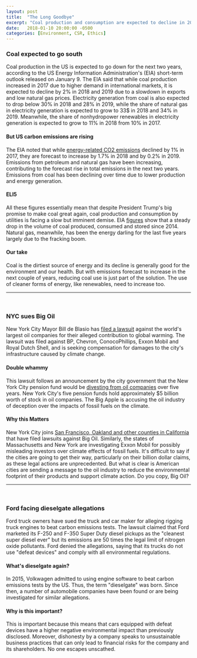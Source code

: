 ```yaml
---
layout: post
title:  "The Long Goodbye"
excerpt: "Coal production and consumption are expected to decline in 2018 and 2019. New York City sues oil companies for contributing to climate change. Ford accused of rigging truck engines."
date:   2018-01-10 20:00:00 -0500
categories: [Environment, CSR, Ethics]
---
```


### Coal expected to go south

Coal production in the US is expected to go down for the next two years, according to the US Energy Information Administration's (EIA) short-term outlook released on January 9. The EIA said that while coal production increased in 2017 due to higher demand in international markets, it is expected to decline by 2% in 2018 and 2019 due to a slowdown in exports and low natural gas prices. Electricity generation from coal is also expected to drop below 30% in 2018 and 28% in 2019, while the share of natural gas in electricity generation is expected to grow to 33$ in 2018 and 34% in 2019. Meanwhile, the share of nonhydropower renewables in electricity generation is expected to grow to 11% in 2018 from 10% in 2017.

#### But US carbon emissions are rising

The EIA noted that while <a href="https://www.eia.gov/outlooks/steo/data/browser/#/?v=5&f=A&s=&start=2014&end=2019&id=&maptype=0&ctype=linechart&linechart=GDPQXUS&chartindexed=0" target="_blank">energy-related CO2 emissions</a> declined by 1% in 2017, they are forecast to increase by 1.7% in 2018 and by 0.2% in 2019. Emissions from petroleum and natural gas have been increasing, contributing to the forecast rise in total emissions in the next two years. Emissions from coal has been declining over time due to lower production and energy generation.

#### ELI5

All these figures essentially mean that despite President Trump's big promise to make coal great again, coal production and consumption by utilities is facing a slow but imminent demise. EIA <a href="https://www.eia.gov/outlooks/steo/data/browser/#/?v=18&f=A&s=&id=&maptype=0&ctype=linechart" target="_blank">figures</a> show that a steady drop in the volume of coal produced, consumed and stored since 2014. Natural gas, meanwhile, has been the energy darling for the last five years largely due to the fracking boom.

#### Our take

Coal is the dirtiest source of energy and its decline is generally good for the environment and our health. But with emissions forecast to increase in the next couple of years, reducing coal use is just part of the solution. The use of cleaner forms of energy, like renewables, need to increase too.

* * *
<br />

### NYC sues Big Oil

New York City Mayor Bill de Blasio has <a href="https://www.huffingtonpost.com/entry/new-york-city-sues-big-oil-companies_us_5a564c62e4b03bc4d03d4de8" target="_blank">filed a lawsuit</a> against the world's largest oil companies for their alleged contribution to global warming. The lawsuit was filed against BP, Chevron, ConocoPhillips, Exxon Mobil and Royal Dutch Shell, and is seeking compensation for damages to the city's infrastructure caused by climate change.

#### Double whammy

This lawsuit follows an announcement by the city government that the New York City pension fund would be <a href="http://www1.nyc.gov/office-of-the-mayor/news/022-18/climate-action-mayor-comptroller-trustees-first-in-the-nation-goal-divest-from#/0" target="_blank">divesting from oil companies</a> over five years. New York City's five pension funds hold approximately $5 billion worth of stock in oil companies. The Big Apple is accusing the oil industry of deception over the impacts of fossil fuels on the climate.

#### Why this Matters

New York City joins <a href="https://www.reuters.com/article/legal-us-usa-oil-climatesuits/california-cities-sue-big-oil-firms-over-climate-change-idUSKCN1BV2QM" target="_blank">San Francisco, Oakland and other counties in California</a> that have filed lawsuits against Big Oil. Similarly, the states of Massachusetts and New York are investigating Exxon Mobil for possibly misleading investors over climate effects of fossil fuels. It's difficult to say if the cities are going to get their way, particularly on their billion dollar claims, as these legal actions are unprecedented. But what is clear is American cities are sending a message to the oil industry to reduce the environmental footprint of their products and support climate action. Do you copy, Big Oil?

* * *
<br />

### Ford facing dieselgate allegations

Ford truck owners have sued the truck and car maker for alleging rigging truck engines to beat carbon emissions tests. The lawsuit claimed that Ford marketed its F-250 and F-350 Super Duty diesel pickups as the "cleanest super diesel ever" but its emissions are 50 times the legal limit of nitrogen oxide pollutants. Ford denied the allegations, saying that its trucks do not use "defeat devices" and comply with all environmental regulations.

#### What's dieselgate again?

In 2015, Volkwagen admitted to using engine software to beat carbon emissions tests by the US. Thus, the term "dieselgate" was born. Since then, a number of automobile companies have been found or are being investigated for similar allegations.

#### Why is this important?

This is important because this means that cars equipped with defeat devices have a higher negative environmental impact than previously disclosed. Moreover, dishonesty by a company speaks to unsustainable business practices that can only lead to financial risks for the company and its shareholders. No one escapes unscathed. 
